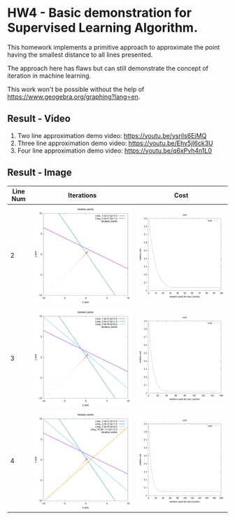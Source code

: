# HW4 - Basic demonstration for Supervised Learning Algorithm.

This homework implements a primitive approach to approximate the point having the smallest distance to all lines presented.

The approach here has flaws but can still demonstrate the concept of iteration in machine learning.

This work won't be possible without the help of <https://www.geogebra.org/graphing?lang=en>.

## Result - Video

1. Two line approximation demo video: <https://youtu.be/ysrils6EjMQ>
2. Three line approximation demo video: <https://youtu.be/Ehv5jl6ck3U>
3. Four line approximation demo video: <https://youtu.be/q6xPvh4n1L0>

## Result - Image

| Line Num | Iterations                    | Cost                          |
| -------- | ----------------------------- | ----------------------------- |
| 2        | ![iter](output/iter_img2.png) | ![cost](output/cost_img2.png) |
| 3        | ![iter](output/iter_img3.png) | ![cost](output/cost_img3.png) |
| 4        | ![iter](output/iter_img4.png) | ![cost](output/cost_img4.png) |

